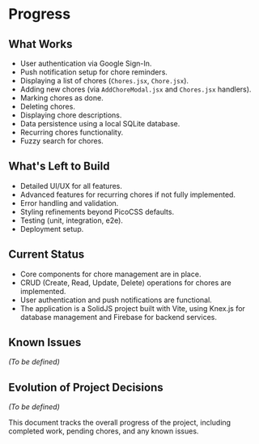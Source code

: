 # Progress

## What Works

- User authentication via Google Sign-In.
- Push notification setup for chore reminders.
- Displaying a list of chores (`Chores.jsx`, `Chore.jsx`).
- Adding new chores (via `AddChoreModal.jsx` and `Chores.jsx` handlers).
- Marking chores as done.
- Deleting chores.
- Displaying chore descriptions.
- Data persistence using a local SQLite database.
- Recurring chores functionality.
- Fuzzy search for chores.

## What's Left to Build

- Detailed UI/UX for all features.
- Advanced features for recurring chores if not fully implemented.
- Error handling and validation.
- Styling refinements beyond PicoCSS defaults.
- Testing (unit, integration, e2e).
- Deployment setup.

## Current Status

- Core components for chore management are in place.
- CRUD (Create, Read, Update, Delete) operations for chores are implemented.
- User authentication and push notifications are functional.
- The application is a SolidJS project built with Vite, using Knex.js for database management and Firebase for backend services.

## Known Issues

*(To be defined)*

## Evolution of Project Decisions

*(To be defined)*

This document tracks the overall progress of the project, including completed work, pending chores, and any known issues.
